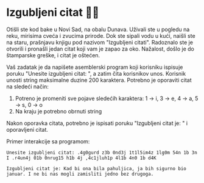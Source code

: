 # Izgubljeni citat 📖✨

Otišli ste kod bake u Novi Sad, na obalu Dunava. Uživali ste u pogledu na reku, mirisima cveća i zvucima prirode. Dok ste sipali vodu u kući, naišli ste na staru, prašnjavu knjigu pod nazivom "Izgubljeni citati". Radoznalo ste je otvorili i pronašli jedan citat koji vam je zapao za oko. Nažalost, došlo je do štamparske greške, i citat je oštećen.

Vaš zadatak je da napišete asemblerski program koji korisniku ispisuje poruku "Unesite izgubljeni citat: ", a zatim čita korisnikov unos. Korisnik unosti string maksimalne duzine 200 karaktera. Potrebno je oporaviti citat na sledeći način:

1. Potreno je promeniti sve pojave sledećih karaktera: 1 -> i, 3 -> e, 4 -> a, 5 -> s, 0 -> o
2. Na kraju je potrebno obrnuti string

Nakon oporavka citata, potrebno je ispisati poruku "Izgubljeni citat je: " i oporavljeni citat.

Primer interakcije sa programom:

```
Unesite izgubljeni citat: .4g0gurd z3b 0nd3j 1t1l5im4z 1lg0m 54n 1b 3n I .r4un4j 01b 0nrug15 h1b 4j ,4c1jluh1p 4l1b 4n0 1b d4K

Izgubljeni citat je: Kad bi ona bila pahuljica, ja bih sigurno bio januar. I ne bi nas mogli zamisliti jedno bez drugoga.
```